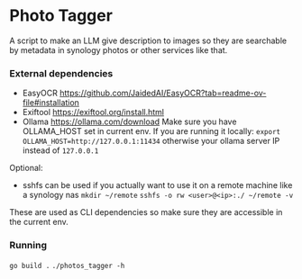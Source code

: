 # Photo Tagger

A script to make an LLM give description to images so they are searchable by metadata in synology photos or other services like that.

### External dependencies

- EasyOCR
  https://github.com/JaidedAI/EasyOCR?tab=readme-ov-file#installation
- Exiftool
  https://exiftool.org/install.html
- Ollama
  https://ollama.com/download
  Make sure you have OLLAMA_HOST set in current env.
  If you are running it locally:
  `export OLLAMA_HOST=http://127.0.0.1:11434`
  otherwise your ollama server IP instead of `127.0.0.1`

Optional:

- sshfs
  can be used if you actually want to use it on a remote machine like a synology nas
  `mkdir ~/remote`
  `sshfs -o rw <user>@<ip>:./ ~/remote -v`

These are used as CLI dependencies so make sure they are accessible in the current env.

### Running

`go build .`
`./photos_tagger -h`

